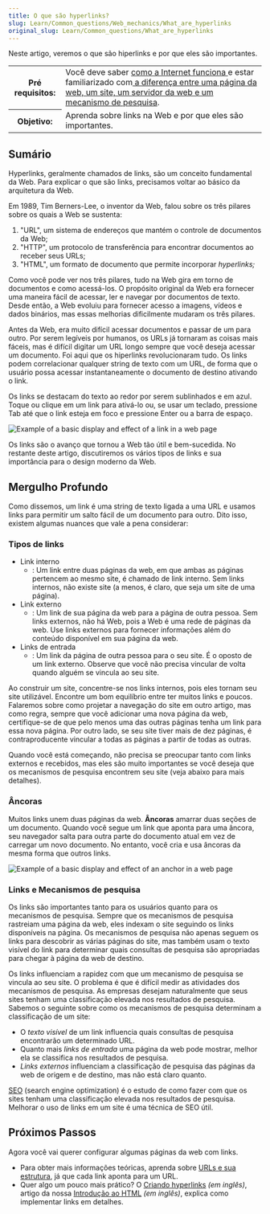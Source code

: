 ```yaml
---
title: O que são hyperlinks?
slug: Learn/Common_questions/Web_mechanics/What_are_hyperlinks
original_slug: Learn/Common_questions/What_are_hyperlinks
---
```


Neste artigo, veremos o que são hiperlinks e por que eles são importantes.

<table class="learn-box standard-table">
  <tbody>
    <tr>
      <th scope="row">Pré requisitos:</th>
      <td>
        Você deve saber
        <a href="/en-US/Learn/How_the_Internet_works"
          >como a Internet funciona </a
        >e estar familiarizado com<a
          href="/pt-BR/docs/Learn/page_vs_site_vs_server_vs_search_engine"
        >
          a diferença entre uma página da web, um site, um servidor da web e um
          mecanismo de pesquisa</a
        >.
      </td>
    </tr>
    <tr>
      <th scope="row">Objetivo:</th>
      <td>Aprenda sobre links na Web e por que eles são importantes.</td>
    </tr>
  </tbody>
</table>

## Sumário

Hyperlinks, geralmente chamados de links, são um conceito fundamental da Web. Para explicar o que são links, precisamos voltar ao básico da arquitetura da Web.

Em 1989, Tim Berners-Lee, o inventor da Web, falou sobre os três pilares sobre os quais a Web se sustenta:

1. "URL", um sistema de endereços que mantém o controle de documentos da Web;
2. "HTTP", um protocolo de transferência para encontrar documentos ao receber seus URLs;
3. "HTML", um formato de documento que permite incorporar _hyperlinks;_

Como você pode ver nos três pilares, tudo na Web gira em torno de documentos e como acessá-los. O propósito original da Web era fornecer uma maneira fácil de acessar, ler e navegar por documentos de texto. Desde então, a Web evoluiu para fornecer acesso a imagens, vídeos e dados binários, mas essas melhorias dificilmente mudaram os três pilares.

Antes da Web, era muito difícil acessar documentos e passar de um para outro. Por serem legíveis por humanos, os URLs já tornaram as coisas mais fáceis, mas é difícil digitar um URL longo sempre que você deseja acessar um documento. Foi aqui que os hiperlinks revolucionaram tudo. Os links podem correlacionar qualquer string de texto com um URL, de forma que o usuário possa acessar instantaneamente o documento de destino ativando o link.

Os links se destacam do texto ao redor por serem sublinhados e em azul. Toque ou clique em um link para ativá-lo ou, se usar um teclado, pressione Tab até que o link esteja em foco e pressione Enter ou a barra de espaço.

![Example of a basic display and effect of a link in a web page](link-1.png)

Os links são o avanço que tornou a Web tão útil e bem-sucedida. No restante deste artigo, discutiremos os vários tipos de links e sua importância para o design moderno da Web.

## Mergulho Profundo

Como dissemos, um link é uma string de texto ligada a uma URL e usamos links para permitir um salto fácil de um documento para outro. Dito isso, existem algumas nuances que vale a pena considerar:

### Tipos de links

- Link interno
  - : Um link entre duas páginas da web, em que ambas as páginas pertencem ao mesmo site, é chamado de link interno. Sem links internos, não existe site (a menos, é claro, que seja um site de uma página).
- Link externo
  - : Um link de sua página da web para a página de outra pessoa. Sem links externos, não há Web, pois a Web é uma rede de páginas da web. Use links externos para fornecer informações além do conteúdo disponível em sua página da web.
- Links de entrada
  - : Um link da página de outra pessoa para o seu site. É o oposto de um link externo. Observe que você não precisa vincular de volta quando alguém se vincula ao seu site.

Ao construir um site, concentre-se nos links internos, pois eles tornam seu site utilizável. Encontre um bom equilíbrio entre ter muitos links e poucos. Falaremos sobre como projetar a navegação do site em outro artigo, mas como regra, sempre que você adicionar uma nova página da web, certifique-se de que pelo menos uma das outras páginas tenha um link para essa nova página. Por outro lado, se seu site tiver mais de dez páginas, é contraproducente vincular a todas as páginas a partir de todas as outras.

Quando você está começando, não precisa se preocupar tanto com links externos e recebidos, mas eles são muito importantes se você deseja que os mecanismos de pesquisa encontrem seu site (veja abaixo para mais detalhes).

### Âncoras

Muitos links unem duas páginas da web. **Âncoras** amarrar duas seções de um documento. Quando você segue um link que aponta para uma âncora, seu navegador salta para outra parte do documento atual em vez de carregar um novo documento. No entanto, você cria e usa âncoras da mesma forma que outros links.

![Example of a basic display and effect of an anchor in a web page](link-2.png)

### Links e Mecanismos de pesquisa

Os links são importantes tanto para os usuários quanto para os mecanismos de pesquisa. Sempre que os mecanismos de pesquisa rastreiam uma página da web, eles indexam o site seguindo os links disponíveis na página. Os mecanismos de pesquisa não apenas seguem os links para descobrir as várias páginas do site, mas também usam o texto visível do link para determinar quais consultas de pesquisa são apropriadas para chegar à página da web de destino.

Os links influenciam a rapidez com que um mecanismo de pesquisa se vincula ao seu site. O problema é que é difícil medir as atividades dos mecanismos de pesquisa. As empresas desejam naturalmente que seus sites tenham uma classificação elevada nos resultados de pesquisa. Sabemos o seguinte sobre como os mecanismos de pesquisa determinam a classificação de um site:

- O _texto visível_ de um link influencia quais consultas de pesquisa encontrarão um determinado URL.
- Quanto mais _links de entrada_ uma página da web pode mostrar, melhor ela se classifica nos resultados de pesquisa.
- _Links externos_ influenciam a classificação de pesquisa das páginas da web de origem e de destino, mas não está claro quanto.

[SEO](http://en.wikipedia.org/wiki/Search_engine_optimization) (search engine optimization) é o estudo de como fazer com que os sites tenham uma classificação elevada nos resultados de pesquisa. Melhorar o uso de links em um site é uma técnica de SEO útil.

## Próximos Passos

Agora você vai querer configurar algumas páginas da web com links.

- Para obter mais informações teóricas, aprenda sobre [URLs e sua estrutura](/pt-BR/docs/Learn/Common_questions/What_is_a_URL), já que cada link aponta para um URL.
- Quer algo um pouco mais prático? O [Criando hyperlinks](/pt-BR/docs/Learn/HTML/Introduction_to_HTML/Creating_hyperlinks) _(em inglês)_, artigo da nossa [Introdução ao HTML](/pt-BR/docs/Learn/HTML/Introduction_to_HTML) _(em inglês)_, explica como implementar links em detalhes.
